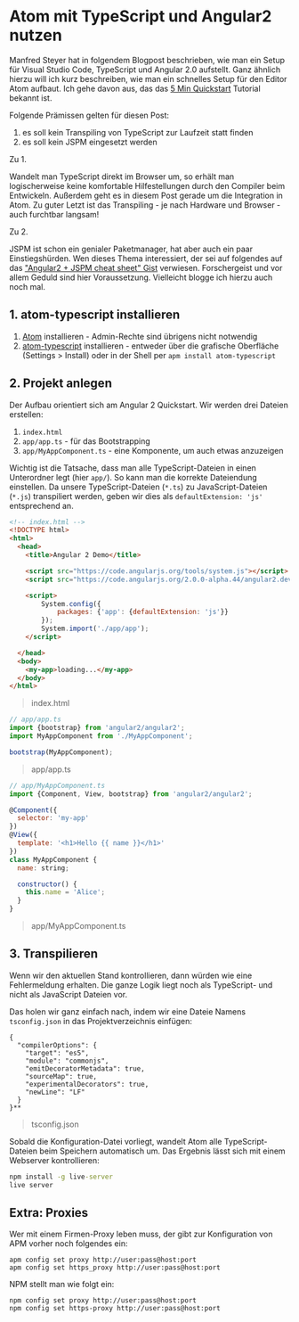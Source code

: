 # Atom mit TypeScript und Angular2 nutzen

Manfred Steyer hat in folgendem Blogpost beschrieben, wie man ein Setup für Visual Studio Code, TypeScript und Angular 2.0 aufstellt. Ganz ähnlich hierzu will ich kurz beschreiben, wie man ein schnelles Setup für den Editor Atom aufbaut. Ich gehe davon aus, das das [5 Min Quickstart](https://angular.io/docs/ts/latest/quickstart.html) Tutorial bekannt ist.

Folgende Prämissen gelten für diesen Post:

1. es soll kein Transpiling von TypeScript zur Laufzeit statt finden 
2. es soll kein JSPM eingesetzt werden

Zu 1.

Wandelt man TypeScript direkt im Browser um, so erhält man logischerweise keine komfortable Hilfestellungen durch den Compiler beim Entwickeln. Außerdem geht es in diesem Post gerade um die Integration in Atom. Zu guter Letzt ist das Transpiling - je nach Hardware und Browser - auch furchtbar langsam!

Zu 2.

JSPM ist schon ein genialer Paketmanager, hat aber auch ein paar Einstiegshürden. Wen dieses Thema interessiert, der sei auf folgendes auf das ["Angular2 + JSPM cheat sheet" Gist](https://gist.github.com/robwormald/429e01c6d802767441ec) verwiesen. Forschergeist und vor allem Geduld sind hier Voraussetzung. Vielleicht blogge ich hierzu auch noch mal.

## 1. atom-typescript installieren

1. [Atom](https://atom.io/) installieren - Admin-Rechte sind übrigens nicht notwendig
2. [atom-typescript](https://atom.io/packages/atom-typescript) installieren - entweder über die grafische Oberfläche (Settings > Install) oder in der Shell per 
`apm install atom-typescript`




## 2. Projekt anlegen

Der Aufbau orientiert sich am Angular 2 Quickstart. Wir werden drei Dateien erstellen:

1. `index.html`
2. `app/app.ts` - für das Bootstrapping
3. `app/MyAppComponent.ts` - eine Komponente, um auch etwas anzuzeigen

Wichtig ist die Tatsache, dass man alle TypeScript-Dateien in einen Unterordner legt (hier `app/`). So kann man die korrekte Dateiendung einstellen. Da unsere TypeScript-Dateien (`*.ts`) zu JavaScript-Dateien (`*.js`) transpiliert werden, geben wir dies als `defaultExtension: 'js'` entsprechend an.

```html
<!-- index.html -->
<!DOCTYPE html>
<html>
  <head>
    <title>Angular 2 Demo</title>

    <script src="https://code.angularjs.org/tools/system.js"></script>
    <script src="https://code.angularjs.org/2.0.0-alpha.44/angular2.dev.js"></script>

    <script>
        System.config({
            packages: {'app': {defaultExtension: 'js'}}
        });
        System.import('./app/app');
    </script>

  </head>
  <body>
    <my-app>loading...</my-app>
  </body>
</html>
```
> index.html

```javascript
// app/app.ts
import {bootstrap} from 'angular2/angular2';
import MyAppComponent from './MyAppComponent';

bootstrap(MyAppComponent);

```
> app/app.ts

```javascript
// app/MyAppComponent.ts
import {Component, View, bootstrap} from 'angular2/angular2';

@Component({
  selector: 'my-app'
})
@View({
  template: '<h1>Hello {{ name }}</h1>'
})
class MyAppComponent {
  name: string;

  constructor() {
    this.name = 'Alice';
  }
}
```
> app/MyAppComponent.ts


## 3. Transpilieren

Wenn wir den aktuellen Stand kontrollieren, dann würden wie eine Fehlermeldung erhalten. Die ganze Logik liegt noch als TypeScript- und nicht als JavaScript Dateien vor.

Das holen wir ganz einfach nach, indem wir eine Dateie Namens `tsconfig.json` in das Projektverzeichnis einfügen:

```
{
  "compilerOptions": {
    "target": "es5",
    "module": "commonjs",
    "emitDecoratorMetadata": true,
    "sourceMap": true,
    "experimentalDecorators": true,
    "newLine": "LF"
  }
}**
```
> tsconfig.json

Sobald die Konfiguration-Datei vorliegt, wandelt Atom alle TypeScript-Dateien beim Speichern automatisch um. Das Ergebnis lässt sich mit einem Webserver kontrollieren:

```cmd
npm install -g live-server
live server

```


## Extra: Proxies

Wer mit einem Firmen-Proxy leben muss, der gibt zur Konfiguration von APM vorher noch folgendes ein:

```
apm config set proxy http://user:pass@host:port
apm config set https_proxy http://user:pass@host:port
```

NPM stellt man wie folgt ein:

```
npm config set proxy http://user:pass@host:port
npm config set https-proxy http://user:pass@host:port
```